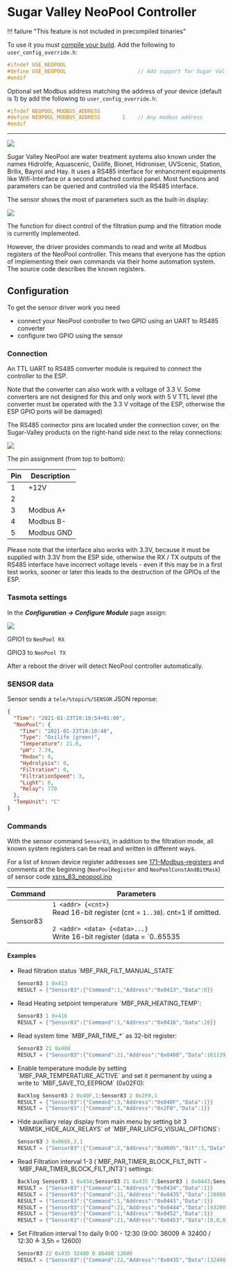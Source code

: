 # Sugar Valley NeoPool Controller

!!! failure "This feature is not included in precompiled binaries"     

To use it you must [compile your build](Compile-your-build). Add the following to `user_config_override.h`:

```C
#ifndef USE_NEOPOOL
#define USE_NEOPOOL                       // Add support for Sugar Valley NeoPool Controller (+6k flash, +60 mem)
#endif
```

Optional set Modbus address matching the address of your device (default is 1) by add the following to `user_config_override.h`:

```C
#ifndef NEOPOOL_MODBUS_ADDRESS
#define NEOPOOL_MODBUS_ADDRESS       1    // Any modbus address
#endif
```

----

![](https://github.com/curzon01/media/raw/master/pics/neopool_s.png)

Sugar Valley NeoPool are water treatment systems also known under the names Hidrolife, Aquascenic, Oxilife, Bionet, Hidroniser, UVScenic, Station, Brilix, Bayrol and Hay. It uses a RS485 interface for enhancment equipments like Wifi-Interface or a second attached control panel. Most functions and parameters can be queried and controlled via the RS485 interface.

The sensor shows the most of parameters such as the built-in display:

![](https://raw.githubusercontent.com/curzon01/media/master/pics/xsns_83_neopool_s.png)

The function for direct control of the filtration pump and the filtration mode is currently implemented.

However, the driver provides commands to read and write all Modbus registers of the NeoPool controller. This means that everyone has the option of implementing their own commands via their home automation system. The source code describes the known registers.

## Configuration

To get the sensor driver work you need

* connect your NeoPool controller to two GPIO using an UART to RS485 converter
* configure two GPIO using the sensor

### Connection

An TTL UART to RS485 converter module is required to connect the controller to the ESP.

Note that the converter can also work with a voltage of 3.3 V. Some converters are not designed for this and only work with 5 V TTL level (the converter must be operated with the 3.3 V voltage of the ESP, otherwise the ESP GPIO ports will be damaged)

The RS485 connector pins are located under the connection cover, on the Sugar-Valley products on the right-hand side next to the relay connections:

![](https://raw.githubusercontent.com/curzon01/media/master/pics/conn.jpg)

The pin assignment (from top to bottom):


| Pin | Description |
|-----|-------------|
|  1  | +12V        |
|  2  |             |
|  3  | Modbus A+   |
|  4  | Modbus B-   |
|  5  | Modbus GND  |


Please note that the interface also works with 3.3V, because it must be supplied with 3.3V from the ESP side, otherwise the RX / TX outputs of the RS485 interface have incorrect voltage levels - even if this may be in a first test works, sooner or later this leads to the destruction of the GPIOs of the ESP.


### Tasmota settings

In the **_Configuration -> Configure Module_** page assign:

![](https://raw.githubusercontent.com/curzon01/media/master/pics/module%20type_s.png)

GPIO1 to `NeoPool RX`

GPIO3 to `NeoPool TX` 


After a reboot the driver will detect NeoPool controller automatically.

### SENSOR data

Sensor sends a  `tele/%topic%/SENSOR` JSON reponse:

```json
{
  "Time": "2021-01-23T10:10:54+01:00",
  "NeoPool": {
    "Time": "2021-01-23T10:10:48",
    "Type": "Oxilife (green)",
    "Temperature": 21.6,
    "pH": 7.74,
    "Redox": 0,
    "Hydrolysis": 0,
    "Filtration": 0,
    "FiltrationSpeed": 3,
    "Light": 0,
    "Relay": 770
  },
  "TempUnit": "C"
}
```

### Commands

With the sensor command `Sensor83`, in addition to the filtration mode, all known system registers can be read and written in different ways.

For a list of known device register addresses see [171-Modbus-registers](https://downloads.vodnici.net/uploads/wpforo/attachments/69/171-Modbus-registers.pdf) and comments at the beginning (`NeoPoolRegister` and `NeoPoolConstAndBitMask`) of sensor code [xsns_83_neopool.ino](https://github.com/arendst/Tasmota/blob/development/tasmota/xsns_83_neopool.ino)

Command|Parameters
-|-
Sensor83<a id="Sensor83"></a>|`1 <addr> {<cnt>}`<BR>Read 16-bit register (cnt = `1..30`). cnt=1 if omitted.<BR><BR>`2 <addr> <data> {<data>...}`<BR>Write 16-bit register (data = `0..65535|0x0000..0xFFFF`). Use `<data>` max 8 times.<BR><BR>`3 <addr> <bit> {<data>}`<BR>Read/Write register bit (`bit`=`0..15`, `data`=`0|1`). Read if `data` is omitted, otherwise Write<BR><BR>`4 {<state>}`<BR>Get/Set filtration state (state = `0|1`). Get if `state` is omitted, otherwise Set<BR><BR>`5 {<mode>}`<BR>Get/Set filtration mode (`mode`=`0..4|13`). Get if `mode` is omitted, otherwise Set<BR><BR>`6 {<time>}`<BR>Get/Set device time (time = `0..4294967295|0..0xFFFFFFFF`). Get if `time` is omitted, otherwise set accordingly `time`:<ul><li>`0` - sync device time with Tasmota local time</li><li>`1` - sync device time with Tasmota utc time</li><li>`2..4294967295`- set device time as epoch</li></ul><BR>`16 <addr> {<cnt>}`<BR>same as  read 16-bit register (Sensor83 1) but using hex data output<BR><BR>`21 <addr> {<cnt>}`<BR>read 32-bit register (cnt = `1..15`). cnt=1 if omitted.<BR><BR>`22 <addr> <data> {<data>...}`<BR>Write 32-bit register (data = `0..4294967295|0..0xFFFFFFFF`). Use `data` max 8 times.<BR><BR>`26 <addr> (<cnt>}`<BR>same as read 32-bit register (Sensor83 21) but using hex data output

#### Examples

<ul>
<li>Read filtration status `MBF_PAR_FILT_MANUAL_STATE`

```C
Sensor83 1 0x413
RESULT = {"Sensor83":{"Command":1,"Address":"0x0413","Data":0}}
```
</li>

<li>Read Heating setpoint temperature `MBF_PAR_HEATING_TEMP`:

```C
Sensor83 1 0x416
RESULT = {"Sensor83":{"Command":1,"Address":"0x0416","Data":28}}
```
</li>

<li>Read system time `MBF_PAR_TIME_*` as 32-bit register:

```C
Sensor83 21 0x408
RESULT = {"Sensor83":{"Command":21,"Address":"0x0408","Data":1611399658}}
```
</li>

<li>Enable temperature module by setting `MBF_PAR_TEMPERATURE_ACTIVE` and set it permanent by using a write to `MBF_SAVE_TO_EEPROM` (0x02F0):

```C
Backlog Sensor83 2 0x40F,1;Sensor83 2 0x2F0,1
RESULT = {"Sensor83":{"Command":3,"Address":"0x040F","Data":1}}
RESULT = {"Sensor83":{"Command":3,"Address":"0x2F0","Data":1}}
```
</li>

<li>Hide auxiliary relay display from main menu by setting bit 3 `MBMSK_HIDE_AUX_RELAYS` of `MBF_PAR_UICFG_VISUAL_OPTIONS`:

```C
Sensor83 3 0x0605,3,1
RESULT = {"Sensor83":{"Command":2,"Address":"0x0605","Bit":3,"Data":1}}
```
</li>

<li>Read Filtration interval 1-3 (`MBF_PAR_TIMER_BLOCK_FILT_INT1` - `MBF_PAR_TIMER_BLOCK_FILT_INT3`) settings:

```C
Backlog Sensor83 1 0x434;Sensor83 21 0x435 7;Sensor83 1 0x0443;Sensor83 21 0x0444 7;Sensor83 1 0x0452;Sensor83 21 0x0453 7
RESULT = {"Sensor83":{"Command":1,"Address":"0x0434","Data":1}}
RESULT = {"Sensor83":{"Command":21,"Address":"0x0435","Data":[28800,0,86400,14400,0,1,0]}}
RESULT = {"Sensor83":{"Command":1,"Address":"0x0443","Data":1}}
RESULT = {"Sensor83":{"Command":21,"Address":"0x0444","Data":[43200,0,86400,21600,0,1,0]}}
RESULT = {"Sensor83":{"Command":1,"Address":"0x0452","Data":1}}
RESULT = {"Sensor83":{"Command":21,"Address":"0x0453","Data":[0,0,86400,0,0,1,0]}}
```
</li>

<li>Set Filtration interval 1 to daily 9:00 - 12:30 (9:00: 36009 ≙ 32400 / 12:30 ≙ 3,5h = 12600)

```C
Sensor83 22 0x435 32400 0 86400 12600
RESULT = {"Sensor83":{"Command":22,"Address":"0x0435","Data":[32400,0,86400,12600]}}
```
</li>

</ul>